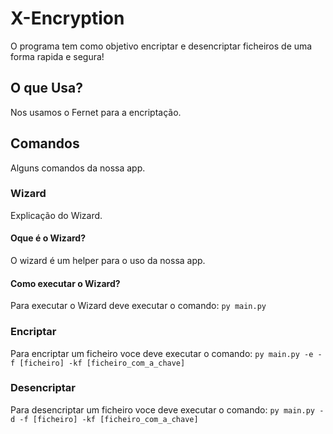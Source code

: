 # X-Encryption

O programa tem como objetivo encriptar e desencriptar ficheiros de uma forma rapida e segura!

## O que Usa?

Nos usamos o Fernet para a encriptação.

## Comandos

Alguns comandos da nossa app.

### Wizard

Explicação do Wizard.

#### Oque é o Wizard?

O wizard é um helper para o uso da nossa app.

#### Como executar o Wizard?

Para executar o Wizard deve executar o comando: `py main.py`

### Encriptar

Para encriptar um ficheiro voce deve executar o comando: `py main.py -e -f [ficheiro] -kf [ficheiro_com_a_chave]`

### Desencriptar

Para desencriptar um ficheiro voce deve executar o comando: `py main.py -d -f [ficheiro] -kf [ficheiro_com_a_chave]`

<!--
   Codigo
       ```Linguagem_de_programação
       import foobar

       foobar.pluralize('word') # returns 'words'
       foobar.pluralize('goose') # returns 'geese'
       foobar.singularize('phenomena') # returns 'phenomenon'
       ```
   Links
       [MIT](https://choosealicense.com/licenses/mit/)

   Imagem e Link
       [![N|Solid](https://cldup.com/dTxpPi9lDf.thumb.png)](https://nodesource.com/products/nsolid)

   Lista
       - Type some Markdown on the left
       - See HTML in the right
       - ✨Magic ✨

   transcrito
       > The overriding design goal for Markdown's
       > formatting syntax is to make it as readable
       > as possible. The idea is that a
       > Markdown-formatted document should be
       > publishable as-is, as plain text, without
       > looking like it's been marked up with tags
       > or formatting instructions.

   Tabela
       | Plugin | README |
       | ------ | ------ |
       | Dropbox | [plugins/dropbox/README.md][PlDb] |
       | GitHub | [plugins/github/README.md][PlGh] |
       | Google Drive | [plugins/googledrive/README.md][PlGd] |
       | OneDrive | [plugins/onedrive/README.md][PlOd] |
       | Medium | [plugins/medium/README.md][PlMe] |
       | Google Analytics | [plugins/googleanalytics/README.md][PlGa] |

   mostrado
       `${package.json.version}`
-->
````
